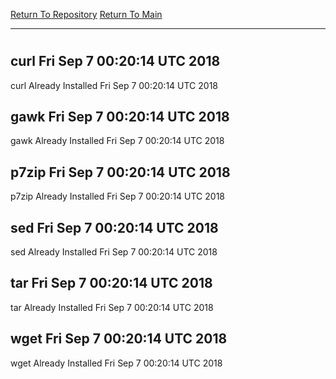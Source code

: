 [Return To Repository](https://github.com/deathbybandaid/piholeparser/)
[Return To Main](https://github.com/deathbybandaid/piholeparser/blob/master/RecentRunLogs/Mainlog.md)
____________________________________
# 
## curl Fri Sep 7 00:20:14 UTC 2018
curl Already Installed Fri Sep 7 00:20:14 UTC 2018
## gawk Fri Sep 7 00:20:14 UTC 2018
gawk Already Installed Fri Sep 7 00:20:14 UTC 2018
## p7zip Fri Sep 7 00:20:14 UTC 2018
p7zip Already Installed Fri Sep 7 00:20:14 UTC 2018
## sed Fri Sep 7 00:20:14 UTC 2018
sed Already Installed Fri Sep 7 00:20:14 UTC 2018
## tar Fri Sep 7 00:20:14 UTC 2018
tar Already Installed Fri Sep 7 00:20:14 UTC 2018
## wget Fri Sep 7 00:20:14 UTC 2018
wget Already Installed Fri Sep 7 00:20:14 UTC 2018
